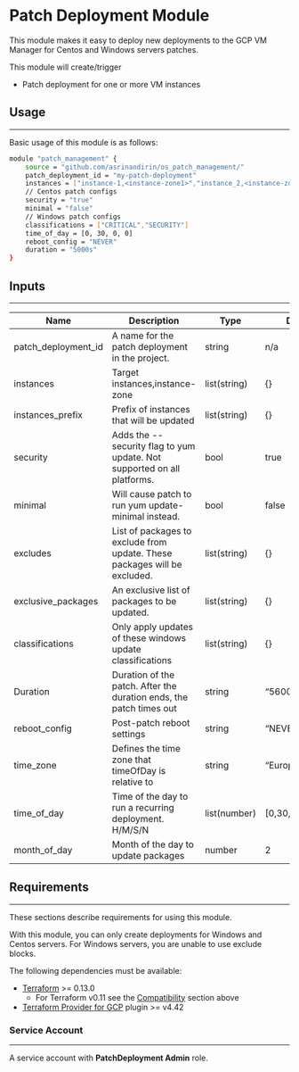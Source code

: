 # Patch Deployment Module

This module makes it easy to deploy new deployments to the GCP VM Manager for Centos and Windows servers patches.

This module will create/trigger 

- Patch deployment for one or more VM instances

## Usage

---

Basic usage of this module is as follows: 

```bash
module "patch_management" {
    source = "github.com/asrinandirin/os_patch_management/"
    patch_deployment_id = "my-patch-deployment"
    instances = ["instance-1,<instance-zone1>","instance_2,<instance-zone2>"]
    // Centos patch configs
    security = "true"
    minimal = "false"
    // Windows patch configs
    classifications = ["CRITICAL","SECURITY"]
    time_of_day = [0, 30, 0, 0] 
    reboot_config = "NEVER"
    duration = "5000s"
}
```

 

## Inputs

---

| Name | Description | Type | Default | Required |
| --- | --- | --- | --- | --- |
| patch_deployment_id | A name for the patch deployment in the project. | string | n/a | yes |
| instances | Target instances,instance-zone | list(string) | {} | yes |
| instances_prefix | Prefix of instances that will be updated | list(string) | {} | no |
| security | Adds the --security flag to yum update. Not supported on all platforms. | bool | true | yes |
| minimal | Will cause patch to run yum update-minimal instead. | bool | false | no |
| excludes | List of packages to exclude from update. These packages will be excluded. | list(string) | {} | no |
| exclusive_packages | An exclusive list of packages to be updated. | list(string) | {} | no |
| classifications | Only apply updates of these windows update classifications | list(string) | {} | no |
| Duration | Duration of the patch. After the duration ends, the patch times out | string | “5600s” | no |
| reboot_config | Post-patch reboot settings | string | “NEVER” | no |
| time_zone | Defines the time zone that timeOfDay is relative to | string | “Europe/Istanbul” | no |
| time_of_day | Time of the day to run a recurring deployment. H/M/S/N | list(number) | [0,30,0,0] | no |
| month_of_day | Month of the day to update packages | number | 2 | no |

## Requirements

---

These sections describe requirements for using this module.

With this module, you can only create deployments for Windows and Centos servers. For Windows servers, you are unable to use exclude blocks. 

The following dependencies must be available:

- [Terraform](https://www.terraform.io/downloads.html) >= 0.13.0
    - For Terraform v0.11 see the [Compatibility](https://github.com/terraform-google-modules/terraform-google-cloud-storage#compatibility) section above
- [Terraform Provider for GCP](https://www.terraform.io/docs/providers/google/index.html) plugin >= v4.42

### Service Account

---

A service account with **PatchDeployment Admin** role.